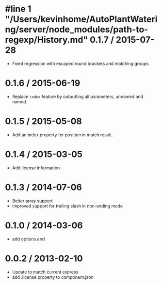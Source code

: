 #line 1 "/Users/kevinhome/AutoPlantWatering/server/node_modules/path-to-regexp/History.md"
0.1.7 / 2015-07-28
==================

  * Fixed regression with escaped round brackets and matching groups.

0.1.6 / 2015-06-19
==================

  * Replace `index` feature by outputting all parameters, unnamed and named.

0.1.5 / 2015-05-08
==================

  * Add an index property for position in match result.

0.1.4 / 2015-03-05
==================

  * Add license information

0.1.3 / 2014-07-06
==================

  * Better array support
  * Improved support for trailing slash in non-ending mode

0.1.0 / 2014-03-06
==================

  * add options.end

0.0.2 / 2013-02-10
==================

  * Update to match current express
  * add .license property to component.json
